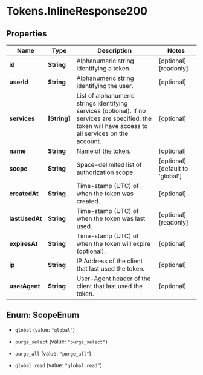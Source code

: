 # Tokens.InlineResponse200

## Properties

Name | Type | Description | Notes
------------ | ------------- | ------------- | -------------
**id** | **String** | Alphanumeric string identifying a token. | [optional] [readonly] 
**userId** | **String** | Alphanumeric string identifying the user. | [optional] 
**services** | **[String]** | List of alphanumeric strings identifying services (optional). If no services are specified, the token will have access to all services on the account.  | [optional] 
**name** | **String** | Name of the token. | [optional] 
**scope** | **String** | Space-delimited list of authorization scope. | [optional] [default to &#39;global&#39;]
**createdAt** | **String** | Time-stamp (UTC) of when the token was created. | [optional] 
**lastUsedAt** | **String** | Time-stamp (UTC) of when the token was last used. | [optional] [readonly] 
**expiresAt** | **String** | Time-stamp (UTC) of when the token will expire (optional). | [optional] 
**ip** | **String** | IP Address of the client that last used the token. | [optional] 
**userAgent** | **String** | User-Agent header of the client that last used the token. | [optional] 



## Enum: ScopeEnum


* `global` (value: `"global"`)

* `purge_select` (value: `"purge_select"`)

* `purge_all` (value: `"purge_all"`)

* `global:read` (value: `"global:read"`)




